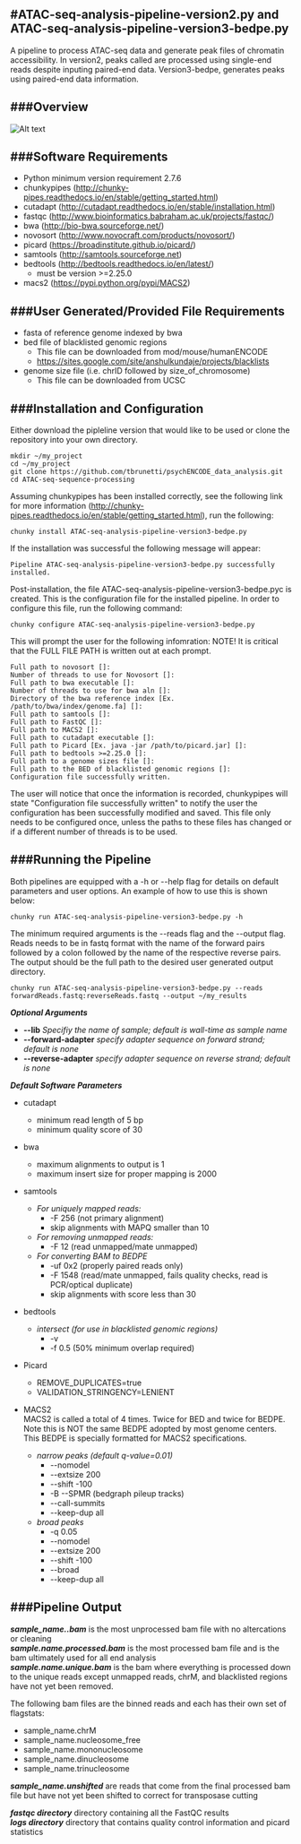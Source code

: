 #ATAC-seq-analysis-pipeline-version2.py and ATAC-seq-analysis-pipeline-version3-bedpe.py
------------------------------------------------------------------------------------------
A pipeline to process ATAC-seq data and generate peak files of chromatin accessibility.  In version2, peaks called are processed using single-end reads despite inputing paired-end data.  Version3-bedpe, generates peaks using paired-end data information.

###Overview
-----------
![Alt text](https://github.com/tbrunetti/psychENCODE_data_analysis/blob/master/ATAC-seq-sequence-processing/ATAC-seq-pipeline-overview.jpg)

###Software Requirements
-------------------------
* Python minimum version requirement 2.7.6 
* chunkypipes (http://chunky-pipes.readthedocs.io/en/stable/getting_started.html)
* cutadapt (http://cutadapt.readthedocs.io/en/stable/installation.html)
* fastqc (http://www.bioinformatics.babraham.ac.uk/projects/fastqc/)
* bwa (http://bio-bwa.sourceforge.net/)
* novosort (http://www.novocraft.com/products/novosort/)
* picard (https://broadinstitute.github.io/picard/)
* samtools (http://samtools.sourceforge.net)
* bedtools (http://bedtools.readthedocs.io/en/latest/)
  * must be version >=2.25.0
* macs2 (https://pypi.python.org/pypi/MACS2)

###User Generated/Provided File Requirements
----------------------------------------------
* fasta of reference genome indexed by bwa
* bed file of blacklisted genomic regions
  * This file can be downloaded from mod/mouse/humanENCODE
  * https://sites.google.com/site/anshulkundaje/projects/blacklists
* genome size file (i.e. chrID followed by size_of_chromosome)
  * This file can be downloaded from UCSC

###Installation and Configuration
----------------------------------
Either download the pipleline version that would like to be used or clone the repository into your own directory. 
```
mkdir ~/my_project
cd ~/my_project
git clone https://github.com/tbrunetti/psychENCODE_data_analysis.git
cd ATAC-seq-sequence-processing
```
Assuming chunkypipes has been installed correctly, see the following link for more information (http://chunky-pipes.readthedocs.io/en/stable/getting_started.html), run the following:

```
chunky install ATAC-seq-analysis-pipeline-version3-bedpe.py

```
If the installation was successful the following message will appear:
```
Pipeline ATAC-seq-analysis-pipeline-version3-bedpe.py successfully installed.
```
Post-installation, the file ATAC-seq-analysis-pipeline-version3-bedpe.pyc is created.  This is the configuration file for the installed pipeline.  In order to configure this file, run the following command:
```
chunky configure ATAC-seq-analysis-pipeline-version3-bedpe.py
```
This will prompt the user for the following infomration:  NOTE! It is critical that the FULL FILE PATH is written out at each prompt.
```
Full path to novosort []: 
Number of threads to use for Novosort []: 
Full path to bwa executable []: 
Number of threads to use for bwa aln []: 
Directory of the bwa reference index [Ex. /path/to/bwa/index/genome.fa] []: 
Full path to samtools []: 
Full path to FastQC []: 
Full path to MACS2 []: 
Full path to cutadapt executable []: 
Full path to Picard [Ex. java -jar /path/to/picard.jar] []: 
Full path to bedtools >=2.25.0 []: 
Full path to a genome sizes file []: 
Full path to the BED of blacklisted genomic regions []: 
Configuration file successfully written.
```
The user will notice that once the information is recorded, chunkypipes will state "Configuration file successfully written" to notify the user the configuration has been successfully modified and  saved. This file only needs to be configured once, unless the paths to these files has changed or if a different number of threads is to be used.

###Running the Pipeline
-------------------------
Both pipelines are equipped with a -h or --help flag for details on default parameters and user options.  An example of how to use this is shown below:
```
chunky run ATAC-seq-analysis-pipeline-version3-bedpe.py -h
```
The minimum required arguments is the --reads flag and the --output flag. Reads needs to be in fastq format with the name of the forward pairs followed by a colon followed by the name of the respective reverse pairs.  The output should be the full path to the desired user generated output directory.
```
chunky run ATAC-seq-analysis-pipeline-version3-bedpe.py --reads forwardReads.fastq:reverseReads.fastq --output ~/my_results
```
__***Optional Arguments***__
* **--lib**   *Specifiy the name of sample; default is wall-time as sample name*
* **--forward-adapter**   *specify adapter sequence on forward strand; default is none*
* **--reverse-adapter**   *specify adapter sequence on reverse strand; default is none*

__***Default Software Parameters***__
* cutadapt
  * minimum read length of 5 bp
  * minimum quality score of 30 
* bwa
  * maximum alignments to output is 1
  * maximum insert size for proper mapping is 2000
* samtools
  * *For uniquely mapped reads:*
    * -F 256 (not primary alignment)
    * skip alignments with MAPQ smaller than 10
  * *For removing unmapped reads:*
    * -F 12 (read unmapped/mate unmapped)
  * *For converting BAM to BEDPE*
    * -uf 0x2 (properly paired reads only)
    * -F 1548 (read/mate unmapped, fails quality checks, read is PCR/optical duplicate)
    * skip alignments with score less than 30
* bedtools
  * *intersect (for use in blacklisted genomic regions)*
    * -v
    * -f 0.5 (50% minimum overlap required)
* Picard
  * REMOVE_DUPLICATES=true
  * VALIDATION_STRINGENCY=LENIENT
* MACS2   
MACS2 is called a total of 4 times.  Twice for BED and twice for BEDPE.  Note this is NOT the same BEDPE adopted by most genome centers.  This BEDPE is specially formatted for MACS2 specifications.

  * *narrow peaks (default q-value=0.01)*
    * --nomodel
    * --extsize 200
    * --shift -100
    * -B --SPMR (bedgraph pileup tracks)
    * --call-summits
    * --keep-dup all
  * *broad peaks*
    * -q 0.05
    * --nomodel
    * --extsize 200
    * --shift -100
    * --broad
    * --keep-dup all

###Pipeline Output
------------------
__***sample_name.<int>.bam***__ is the most unprocessed bam file with no altercations or cleaning  
__***sample.name.processed.bam***__ is the most processed bam file and is the bam ultimately used for all end analysis  
__***sample.name.unique.bam***__ is the bam where everything is processed down to the unique reads except unmapped reads, chrM, and blacklisted regions  have not yet been removed.  

The following bam files are the binned reads and each has their own set of flagstats:
* sample_name.chrM
* sample_name.nucleosome_free
* sample_name.mononucleosome
* sample_name.dinucleosome
* sample_name.trinucleosome

__***sample_name.unshifted***__ are reads that come from the final processed bam file but have not yet been shifted to correct for transposase cutting  

__***fastqc directory***__ directory containing all the FastQC results  
__***logs directory***__ directory that contains quality control information and picard statistics

